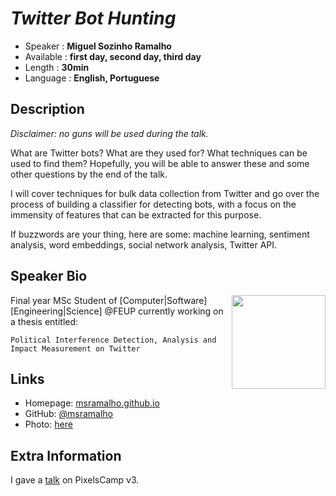 _Twitter Bot Hunting_
=================================================

* Speaker   : **Miguel Sozinho Ramalho**
* Available : **first day, second day, third day**
* Length    : **30min**
* Language  : **English, Portuguese**

Description
-----------

_Disclaimer: no guns will be used during the talk._

What are Twitter bots? What are they used for? What techniques can be used to find them? Hopefully, you will be able to answer these and some other questions by the end of the talk.

I will cover techniques for bulk data collection from Twitter and go over the process of building a classifier for detecting bots, with a focus on the immensity of features that can be extracted for this purpose. 

If  buzzwords are your thing, here are some: machine learning, sentiment analysis, word embeddings, social network analysis, Twitter API. 


Speaker Bio
-----------

<img align="right" :style="margin-right: 7px;" src="https://avatars1.githubusercontent.com/u/19508417?s=460&v=4" width="150px"> 

Final year MSc Student of [Computer|Software][Engineering|Science] @FEUP currently working on a thesis entitled:

`Political Interference Detection, Analysis and Impact Measurement on Twitter` 


Links
-----

* Homepage: [msramalho.github.io](https://msramalho.github.io/)
* GitHub: [@msramalho](https://github.com/msramalho)
* Photo: [here](https://avatars1.githubusercontent.com/u/19508417?s=460&v=4)

Extra Information
-----------------

I gave a [talk](https://github.com/PixelsCamp/talks/blob/master/2019/quantum-supremacy_miguel-sozinho_ramalho.md) on PixelsCamp v3.
